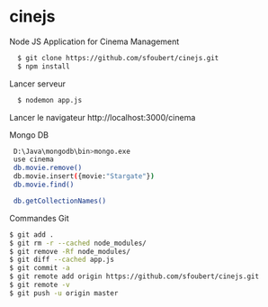 cinejs
======

Node JS Application for Cinema Management
```sh
  $ git clone https://github.com/sfoubert/cinejs.git
  $ npm install
```

Lancer serveur
```sh
  $ nodemon app.js
```

Lancer le navigateur
 http://localhost:3000/cinema


Mongo DB
```sh
 D:\Java\mongodb\bin>mongo.exe
 use cinema
 db.movie.remove()
 db.movie.insert({movie:"Stargate"})
 db.movie.find()

 db.getCollectionNames()
```

 Commandes Git
 ```sh
 $ git add .
 $ git rm -r --cached node_modules/
 $ git remove -Rf node_modules/
 $ git diff --cached app.js
 $ git commit -a
 $ git remote add origin https://github.com/sfoubert/cinejs.git
 $ git remote -v
 $ git push -u origin master
 ```